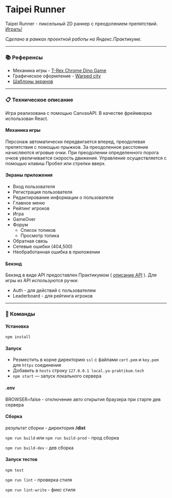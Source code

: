 # Taipei Runner
Taipei Runner - пиксельный 2D раннер с преодолением препятствий. [Играть!](https://taipei-runner-dev.herokuapp.com/)

_Сделано в рамках проектной работы на Яндекс.Практикуме._

***
### :books: Референсы

 * Механика игры - [T-Rex Chrome Dino Game](https://chromedino.com/)
 * Графическое оформление - [Warped city](https://ansimuz.itch.io/warped-city)
 * [Шаблоны экранов](https://www.figma.com/file/ZivewCSY68lxDhPeC6MwnX/Runner)

***
### :clipboard: Техническое описание
Игра реализована с помощью CanvasAPI. В качестве фреймворка использован React.

#### Механика игры
Персонаж автоматически передвигается вперед, преодолевая препятствия с помощью прыжков.
За преодоленное расстояние начисляются игровые очки. 
При преодолении определенного порога очков увеличивается скорость движения.
Управление осуществляется с помощью клавиш Пробел или стрелки вверх.

#### Экраны приложения
* Вход пользователя
* Регистрация пользователя
* Редактирование информации о пользователе
* Главное меню
* Рейтинг игроков
* Игра
* GameOver
* Форум
   * Список топиков
   * Просмотр топика
* Обратная связь
* Сетевые ошибки (404,500)
* Необработанная ошибка в приложении

#### Бекэнд
Бекэнд в виде API предоставлен Практикумом ( [описание API](https://ya-praktikum.tech/api/v2/swagger/) ).
Для игры из API используются ручки:
* Auth - для действий с пользователем
* Leaderboard - для рейтинга игроков

***
### :scroll: Команды 

#### Установка
`npm install`

#### Запуск
* Резместить в корне директорию `ssl` с файлами `cert.pem` и `key.pem` для `https` соединения
* Добавить в `hosts` строку `127.0.0.1 local.ya-praktikum.tech`
* `npm start` — запуск локального сервера

#### .env
BROWSER=false - отключение авто открытия браузера при старте дев сервера

#### Сборка
результат сборки - директория **/dist**

`npm run build` или `npm run build-prod` - прод сборка

`npm run build-dev` - дев сборка

#### Запуск тестов

`npm test`

`npm run lint` - проверка стиля

`npm run lint-write` - фикс стиля
